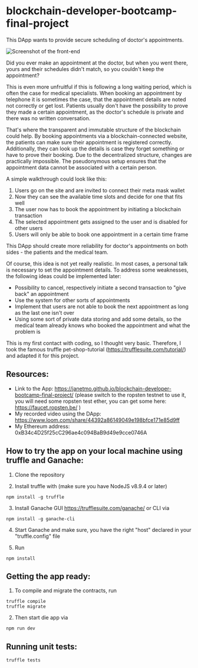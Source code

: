 # blockchain-developer-bootcamp-final-project

This DApp wants to provide secure scheduling of doctor's appointments.

![Screenshot of the front-end](https://github.com/JanetMo/blockchain-developer-bootcamp-final-project2/blob/fa31276740e2b841ecc71b4f5d5b03bf44538e59/src/images/screenshot.png)

Did you ever make an appointment at the doctor, but when you went there, yours and their schedules didn't match, so you couldn't keep the appointment?

This is even more unfruitful if this is following a long waiting period, which is often the case for medical specialists. When booking an appointment by telephone it is sometimes the case, that the appointment details are noted not correctly or get lost. Patients usually don't have the possibility to prove they made a certain appointment, as the doctor's schedule is private and there was no written conversation.

That's where the transparent and immutable structure of the blockchain could help. By booking appointments via a blockchain-connected website, the patients can make sure their appointment is registered correctly.
Additionally, they can look up the details is case they forget something or have to prove their booking. Due to the decentralized structure, changes are practically impossible. The pseudonymous setup ensures that the appointment data cannot be associated with a certain person.

A simple walkthrough could look like this:

1. Users go on the site and are invited to connect their meta mask wallet
2. Now they can see the available time slots and decide for one that fits well
3. The user now has to book the appointment by initiating a blockchain transaction
4. The selected appointment gets assigned to the user and is disabled for other users
5. Users will only be able to book one appointment in a certain time frame

This DApp should create more reliability for doctor's appointments on both sides - the patients and the medical team.

Of course, this idea is not yet really realistic. In most cases, a personal talk is necessary to set the appointment details.
To address some weaknesses, the following ideas could be implemented later:

- Possibility to cancel, respectively initiate a second transaction to "give back" an appointment
- Use the system for other sorts of appointments
- Implement that users are not able to book the next appointment as long as the last one isn't over
- Using some sort of private data storing and add some details, so the medical team already knows who booked the appointment and what the problem is

This is my first contact with coding, so I thought very basic. Therefore, I took the famous truffle pet-shop-tutorial (https://trufflesuite.com/tutorial/) and adapted it for this project.

## Resources:

- Link to the App: https://janetmo.github.io/blockchain-developer-bootcamp-final-project/ (please switch to the ropsten testnet to use it, you will need some ropsten test ether, you can get some here: https://faucet.ropsten.be/ )
- My recorded video using the DApp: https://www.loom.com/share/44392a86149049e198bfce171e85d9ff
- My Ethereum address: 0xB34c4D25f25cC296ae4c094BaB9d49e9cce0746A

## How to try the app on your local machine using truffle and Ganache:

1. Clone the repository

2. Install truffle with (make sure you have NodeJS v8.9.4 or later)

```
npm install -g truffle
```

3. Install Ganache GUI https://trufflesuite.com/ganache/ or CLI via

```
npm install -g ganache-cli
```

4. Start Ganache and make sure, you have the right "host" declared in your "truffle.config" file

5. Run

```
npm install
```

## Getting the app ready:

1. To compile and migrate the contracts, run

```
truffle compile
truffle migrate
```

2. Then start die app via

```
npm run dev
```

## Running unit tests:

```
truffle tests
```
